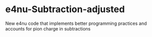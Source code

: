 # e4nu-Subtraction-adjusted
New e4nu code that implements better programming practices and accounts for pion charge in subtractions
